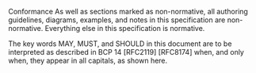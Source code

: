 Conformance
As well as sections marked as non-normative, all authoring guidelines, diagrams, examples, and notes in this specification are non-normative. Everything else in this specification is normative.

The key words MAY, MUST, and SHOULD in this document are to be interpreted as described in BCP 14 [RFC2119] [RFC8174] when, and only when, they appear in all capitals, as shown here.